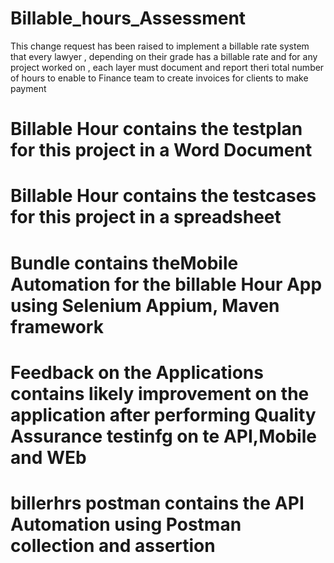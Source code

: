 # Billable_hours_Assessment
 This change request has been raised to implement a billable rate system that every lawyer , depending on their grade has a billable rate and for any project worked on , each layer must document and report theri total number of hours to enable to Finance team to create invoices for clients to make payment
 
# Billable Hour contains the testplan for this project in a Word Document
# Billable Hour contains the testcases for this project in a spreadsheet
# Bundle contains theMobile Automation for the billable Hour App using Selenium Appium, Maven framework
# Feedback on the Applications contains likely improvement on the application after performing Quality Assurance testinfg on te API,Mobile and WEb
# billerhrs postman contains the  API Automation using Postman collection and assertion
